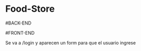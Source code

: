 # Food-Store


#BACK-END



#FRONT-END

Se va a /login y aparecen un form para que el usuario ingrese